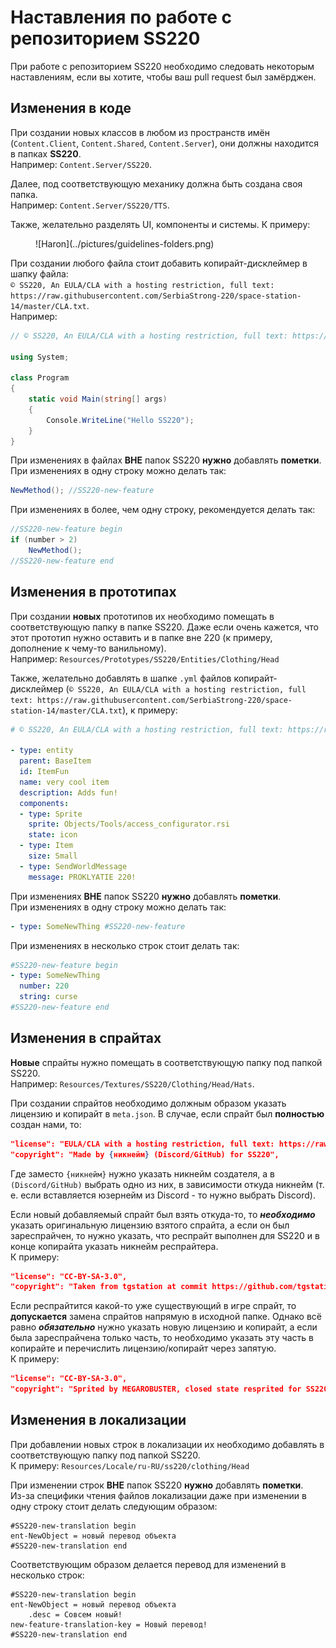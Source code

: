 # Наставления по работе с репозиторием SS220

При работе с репозиторием SS220 необходимо следовать некоторым наставлениям, если вы хотите, чтобы ваш pull request был замёрджен.

## Изменения в коде

При создании новых классов в любом из пространств имён (`Content.Client`, `Content.Shared`, `Content.Server`), они должны находится в папках **SS220**.  
Например: `Content.Server/SS220`.

Далее, под соответствующую механику должна быть создана своя папка.  
Например: `Content.Server/SS220/TTS`.

Также, желательно разделять UI, компоненты и системы. К примеру:
<figure markdown>
  ![Haron](../pictures/guidelines-folders.png)
</figure>

При создании любого файла стоит добавить копирайт-дисклеймер в шапку файла:  
`© SS220, An EULA/CLA with a hosting restriction, full text: https://raw.githubusercontent.com/SerbiaStrong-220/space-station-14/master/CLA.txt`.  
Например:
```csharp
// © SS220, An EULA/CLA with a hosting restriction, full text: https://raw.githubusercontent.com/SerbiaStrong-220/space-station-14/master/CLA.txt

using System;

class Program
{
    static void Main(string[] args)
    {
        Console.WriteLine("Hello SS220");
    }
}
```

При изменениях в файлах **ВНЕ** папок SS220 **нужно** добавлять **пометки**.  
При изменениях в одну строку можно делать так:
```csharp
NewMethod(); //SS220-new-feature
```
При изменениях в более, чем одну строку, рекомендуется делать так:
```csharp
//SS220-new-feature begin
if (number > 2)
	NewMethod();
//SS220-new-feature end
```

## Изменения в прототипах

При создании **новых** прототипов их необходимо помещать в соответствующую папку в папке SS220. Даже если очень кажется, что этот прототип нужно оставить и в папке вне 220 (к примеру, дополнение к чему-то ванильному).  
Например: `Resources/Prototypes/SS220/Entities/Clothing/Head`

Также, желательно добавлять в шапке `.yml` файлов копирайт-дисклеймер (`© SS220, An EULA/CLA with a hosting restriction, full text: https://raw.githubusercontent.com/SerbiaStrong-220/space-station-14/master/CLA.txt`), к примеру:
```yaml
# © SS220, An EULA/CLA with a hosting restriction, full text: https://raw.githubusercontent.com/SerbiaStrong-220/space-station-14/master/CLA.txt

- type: entity
  parent: BaseItem
  id: ItemFun
  name: very cool item
  description: Adds fun!
  components:
  - type: Sprite
    sprite: Objects/Tools/access_configurator.rsi
    state: icon
  - type: Item
    size: Small
  - type: SendWorldMessage
    message: PROKLYATIE 220!
```

При изменениях **ВНЕ** папок SS220 **нужно** добавлять **пометки**.  
При изменениях в одну строку можно делать так:
```yaml
- type: SomeNewThing #SS220-new-feature
```
При изменениях в несколько строк стоит делать так:
```yaml
#SS220-new-feature begin
- type: SomeNewThing
  number: 220
  string: curse
#SS220-new-feature end
```

## Изменения в спрайтах

**Новые** спрайты нужно помещать в соответствующую папку под папкой SS220.  
Например: `Resources/Textures/SS220/Clothing/Head/Hats`.

При создании спрайтов необходимо должным образом указать лицензию и копирайт в `meta.json`. В случае, если спрайт был **полностью** создан нами, то:
```json
"license": "EULA/CLA with a hosting restriction, full text: https://raw.githubusercontent.com/SerbiaStrong-220/space-station-14/master/CLA.txt",
"copyright": "Made by {никнейм} (Discord/GitHub) for SS220",
```
Где заместо `{никнейм}` нужно указать никнейм создателя, а в `(Discord/GitHub)` выбрать одно из них, в зависимости откуда никнейм (т. е. если вставляется юзернейм из Discord - то нужно выбрать Discord).

Если новый добавляемый спрайт был взять откуда-то, то ***необходимо*** указать оригинальную лицензию взятого спрайта, а если он был зареспрайчен, то нужно указать, что респрайт выполнен для SS220 и в конце копирайта указать никнейм респрайтера.  
К примеру:
```json
"license": "CC-BY-SA-3.0",
"copyright": "Taken from tgstation at commit https://github.com/tgstation/tgstation/commit/4f6190e2895e09116663ef282d3ce1d8b35c032e, resprite by muriexlol, resprited for SS220 by NightmareStalker (GitHub)",
```

Если респрайтится какой-то уже существующий в игре спрайт, то **допускается** замена спрайтов напрямую в исходной папке. Однако всё равно ***обязательно*** нужно указать новую лицензию и копирайт, а если была зареспрайчена только часть, то необходимо указать эту часть в копирайте и перечислить лицензию/копирайт через запятую.  
К примеру:
```json
"license": "CC-BY-SA-3.0",
"copyright": "Sprited by MEGAROBUSTER, closed state resprited for SS220 by curse220 (Discord)",
```

## Изменения в локализации

При добавлении новых строк в локализации их необходимо добавлять в соответствующую папку под папкой SS220.  
К примеру: `Resources/Locale/ru-RU/ss220/clothing/Head`

При изменении строк **ВНЕ** папок SS220 **нужно** добавлять **пометки**.  
Из-за специфики чтения файлов локализации даже при изменении в одну строку стоит делать следующим образом:
```
#SS220-new-translation begin
ent-NewObject = новый перевод объекта
#SS220-new-translation end
```
Соответствующим образом делается перевод для изменений в несколько строк:
```
#SS220-new-translation begin
ent-NewObject = новый перевод объекта
	.desc = Совсем новый!
new-feature-translation-key = Новый перевод!
#SS220-new-translation end
```